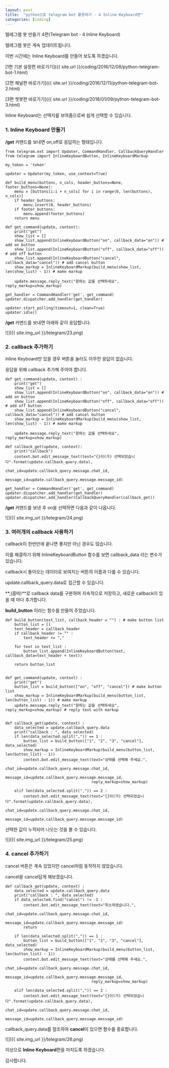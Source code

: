 ```yaml
---
layout: post
title:  "python으로 telegram bot 활용하기 - 4 Inline Keyboard편"
categories: [coding]
---
```


텔레그램 봇 만들기 4편(Telegram bot - 4 Inline Keyboard)

텔레그램 봇은 계속 업데이트됩니다.

이번 시간에는 Inline Keyboard를 만들어 보도록 하겠습니다.

[1편 기본 설정편 바로가기]({{ site.url }}/coding/2016/12/08/python-telegram-bot-1.html)

[2편 채널편 바로가기]({{ site.url }}/coding/2016/12/11/python-telegram-bot-2.html)

[3편 챗봇편 바로가기]({{ site.url }}/coding/2018/01/09/python-telegram-bot-3.html)

Inline Keyboard는 선택지를 보여줌으로써 쉽게 선택할 수 있습니다.

### 1. Inline Keyboard 만들기

**/get** 커맨드를 보내면 on,off로 응답하는 형태입니다.

~~~
from telegram.ext import Updater, CommandHandler, CallbackQueryHandler
from telegram import InlineKeyboardButton, InlineKeyboardMarkup

my_token = 'token'

updater = Updater(my_token, use_context=True)

def build_menu(buttons, n_cols, header_buttons=None, footer_buttons=None):
    menu = [buttons[i:i + n_cols] for i in range(0, len(buttons), n_cols)]
    if header_buttons:
        menu.insert(0, header_buttons)
    if footer_buttons:
        menu.append(footer_buttons)
    return menu

def get_command(update, context):
    print("get")
    show_list = []
    show_list.append(InlineKeyboardButton("on", callback_data="on")) # add on button
    show_list.append(InlineKeyboardButton("off", callback_data="off")) # add off button
    show_list.append(InlineKeyboardButton("cancel", callback_data="cancel")) # add cancel button
    show_markup = InlineKeyboardMarkup(build_menu(show_list, len(show_list) - 1)) # make markup

    update.message.reply_text("원하는 값을 선택하세요", reply_markup=show_markup)

get_handler = CommandHandler('get', get_command)
updater.dispatcher.add_handler(get_handler)

updater.start_polling(timeout=1, clean=True)
updater.idle()
~~~

**/get** 커맨드를 보내면 아래와 같이 응답합니다.

![]({{ site.img_url }}/telegram/23.png)

### 2. callback 추가하기

Inline Keyboard만 있을 경우 버튼을 눌러도 아무런 응답이 없습니다.

응답을 위해 callback 추가해 주어야 합니다.

~~~
def get_command(update, context) :
    print("get")
    show_list = []
    show_list.append(InlineKeyboardButton("on", callback_data="on")) # add on button
    show_list.append(InlineKeyboardButton("off", callback_data="off")) # add off button
    show_list.append(InlineKeyboardButton("cancel", callback_data="cancel")) # add cancel button
    show_markup = InlineKeyboardMarkup(build_menu(show_list, len(show_list) - 1)) # make markup

    update.message.reply_text("원하는 값을 선택하세요", reply_markup=show_markup)

def callback_get(update, context):
    print("callback")
    context.bot.edit_message_text(text="{}이(가) 선택되었습니다".format(update.callback_query.data),
                                  chat_id=update.callback_query.message.chat_id,
                                  message_id=update.callback_query.message.message_id)
    
get_handler = CommandHandler('get', get_command)
updater.dispatcher.add_handler(get_handler)
updater.dispatcher.add_handler(CallbackQueryHandler(callback_get))
~~~

**/get** 커맨드를 보낸 후 on을 선택하면 다음과 같이 나옵니다.

![]({{ site.img_url }}/telegram/24.png)

### 3. 여러개의 callback 사용하기

callback이 한번만에 끝나면 좋지만 아닌 경우도 많습니다.

이를 해결하기 위해 InlineKeyboardButton 함수를 보면 callback_data 라는 변수가 있습니다.

callback시 돌아오는 데이터로 보여지는 버튼의 이름과 다를 수 있습니다.

update.callback_query.data로 접근할 수 있습니다.

**,(콤마)**로 callback data를 구분하여 지속적으로 저장하고, 새로운 callback이 있을 때 마다 추가합니다.

**build_button** 이라는 함수를 만들어 주었습니다.

~~~
def build_button(text_list, callback_header = "") : # make button list
    button_list = []
    text_header = callback_header
    if callback_header != "" :
        text_header += ","

    for text in text_list :
        button_list.append(InlineKeyboardButton(text, callback_data=text_header + text))

    return button_list


def get_command(update, context) :
    print("get")
    button_list = build_button(["on", "off", "cancel"]) # make button list
    show_markup = InlineKeyboardMarkup(build_menu(button_list, len(button_list) - 1)) # make markup
    update.message.reply_text("원하는 값을 선택하세요", reply_markup=show_markup) # reply text with markup


def callback_get(update, context) :
    data_selected = update.callback_query.data
    print("callback : ", data_selected)
    if len(data_selected.split(",")) == 1 :
        button_list = build_button(["1", "2", "3", "cancel"], data_selected)
        show_markup = InlineKeyboardMarkup(build_menu(button_list, len(button_list) - 1))
        context.bot.edit_message_text(text="상태를 선택해 주세요.",
                                      chat_id=update.callback_query.message.chat_id,
                                      message_id=update.callback_query.message.message_id,
                                      reply_markup=show_markup)

    elif len(data_selected.split(",")) == 2 :
        context.bot.edit_message_text(text="{}이(가) 선택되었습니다".format(update.callback_query.data),
                                      chat_id=update.callback_query.message.chat_id,
                                      message_id=update.callback_query.message.message_id)
~~~

선택한 값이 누적되어 나오는 것을 볼 수 있습니다.

![]({{ site.img_url }}/telegram/25.png)

### 4. cancel 추가하기

cancel 버튼은 계속 있었지만 cancel처럼 동작하지 않았습니다.

cancel을 cancel답게 해보겠습니다.

~~~
def callback_get(update, context) :
    data_selected = update.callback_query.data
    print("callback : ", data_selected)
    if data_selected.find("cancel") != -1 :
        context.bot.edit_message_text(text="취소하였습니다.",
                                      chat_id=update.callback_query.message.chat_id,
                                      message_id=update.callback_query.message.message_id)
        return

    if len(data_selected.split(",")) == 1 :
        button_list = build_button(["1", "2", "3", "cancel"], data_selected)
        show_markup = InlineKeyboardMarkup(build_menu(button_list, len(button_list) - 1))
        context.bot.edit_message_text(text="상태를 선택해 주세요.",
                                      chat_id=update.callback_query.message.chat_id,
                                      message_id=update.callback_query.message.message_id,
                                      reply_markup=show_markup)

    elif len(data_selected.split(",")) == 2 :
        context.bot.edit_message_text(text="{}이(가) 선택되었습니다".format(update.callback_query.data),
                                      chat_id=update.callback_query.message.chat_id,
                                      message_id=update.callback_query.message.message_id)
~~~

callback_query.data를 참조하여 **cancel**이 있으면 함수를 종료합니다.

![]({{ site.img_url }}/telegram/26.png)


이상으로 **Inline Keyboard**편을 마치도록 하겠습니다.

감사합니다.

